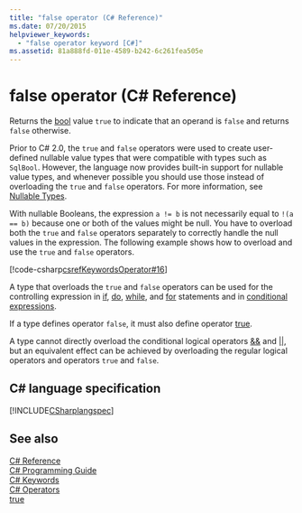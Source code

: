 ```yaml
---
title: "false operator (C# Reference)"
ms.date: 07/20/2015
helpviewer_keywords: 
  - "false operator keyword [C#]"
ms.assetid: 81a888fd-011e-4589-b242-6c261fea505e
---
```

# false operator (C# Reference)

Returns the [bool](bool.md) value `true` to indicate that an operand is `false` and returns `false` otherwise.

Prior to C# 2.0, the `true` and `false` operators were used to create user-defined nullable value types that were compatible with types such as `SqlBool`. However, the language now provides built-in support for nullable value types, and whenever possible you should use those instead of overloading the `true` and `false` operators. For more information, see [Nullable Types](../../programming-guide/nullable-types/index.md).

With nullable Booleans, the expression `a != b` is not necessarily equal to `!(a == b)` because one or both of the values might be null. You have to overload both the `true` and `false` operators separately to correctly handle the null values in the expression. The following example shows how to overload and use the `true` and `false` operators.

[!code-csharp[csrefKeywordsOperator#16](~/samples/snippets/csharp/VS_Snippets_VBCSharp/csrefKeywordsOperator/CS/csrefKeywordsOperators.cs#16)]

A type that overloads the `true` and `false` operators can be used for the controlling expression in [if](if-else.md), [do](do.md), [while](while.md), and [for](for.md) statements and in [conditional expressions](../operators/conditional-operator.md).

If a type defines operator `false`, it must also define operator [true](true.md).

A type cannot directly overload the conditional logical operators [&&](../operators/conditional-and-operator.md) and [&#124;&#124;](../operators/conditional-or-operator.md), but an equivalent effect can be achieved by overloading the regular logical operators and operators `true` and `false`.

## C# language specification

[!INCLUDE[CSharplangspec](~/includes/csharplangspec-md.md)]

## See also

[C# Reference](../index.md)  
[C# Programming Guide](../../programming-guide/index.md)  
[C# Keywords](index.md)  
[C# Operators](../operators/index.md)  
[true](true.md)  